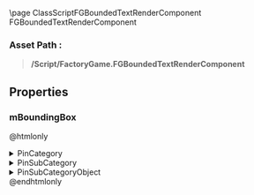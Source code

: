 \page ClassScriptFGBoundedTextRenderComponent FGBoundedTextRenderComponent
### Asset Path :
<b><blockquote>/Script/FactoryGame.FGBoundedTextRenderComponent</blockquote></b>
## Properties

### mBoundingBox
@htmlonly
<details>
 <summary>PinCategory</summary>
<blockquote>Object</blockquote>
</details>
<details>
 <summary>PinSubCategory</summary>
<blockquote>Object</blockquote>
</details>
<details>
 <summary>PinSubCategoryObject</summary>
<b><a href="_class_script_box_component.html"><blockquote>BoxComponent</blockquote></a></b>
</details>
@endhtmlonly

